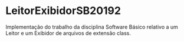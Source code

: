 # LeitorExibidorSB20192
Implementação do trabalho da disciplina Software Básico relativo a um Leitor e um Exibidor de arquivos de extensão class.
